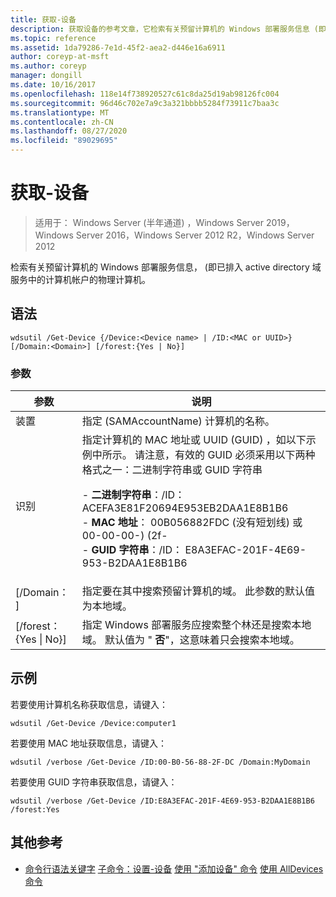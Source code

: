 ```yaml
---
title: 获取-设备
description: 获取设备的参考文章，它检索有关预留计算机的 Windows 部署服务信息 (即，已排入到 active directory 域服务中的计算机帐户的物理计算机。
ms.topic: reference
ms.assetid: 1da79286-7e1d-45f2-aea2-d446e16a6911
author: coreyp-at-msft
ms.author: coreyp
manager: dongill
ms.date: 10/16/2017
ms.openlocfilehash: 118e14f738920527c61c8da25d19ab98126fc004
ms.sourcegitcommit: 96d46c702e7a9c3a321bbbb5284f73911c7baa3c
ms.translationtype: MT
ms.contentlocale: zh-CN
ms.lasthandoff: 08/27/2020
ms.locfileid: "89029695"
---
```

# <a name="get-device"></a>获取-设备

> 适用于： Windows Server (半年通道) ，Windows Server 2019，Windows Server 2016，Windows Server 2012 R2，Windows Server 2012

检索有关预留计算机的 Windows 部署服务信息， (即已排入 active directory 域服务中的计算机帐户的物理计算机。

## <a name="syntax"></a>语法
```
wdsutil /Get-Device {/Device:<Device name> | /ID:<MAC or UUID>} [/Domain:<Domain>] [/forest:{Yes | No}]
```
### <a name="parameters"></a>参数
|参数|说明|
|-------|--------|
|装置<Device name>|指定 (SAMAccountName) 计算机的名称。|
|识别<MAC or UUID>|指定计算机的 MAC 地址或 UUID (GUID) ，如以下示例中所示。 请注意，有效的 GUID 必须采用以下两种格式之一：二进制字符串或 GUID 字符串<p>-   **二进制字符串**：/ID： ACEFA3E81F20694E953EB2DAA1E8B1B6<br />-   **MAC 地址**： 00B056882FDC (没有短划线) 或 00-00-00-)  (2f-<br />-   **GUID 字符串**：/ID： E8A3EFAC-201F-4E69-953-B2DAA1E8B1B6|
|[/Domain： <Domain> ]|指定要在其中搜索预留计算机的域。 此参数的默认值为本地域。|
|[/forest： {Yes &#124; No}]|指定 Windows 部署服务应搜索整个林还是搜索本地域。 默认值为 " **否**"，这意味着只会搜索本地域。|
## <a name="examples"></a>示例
若要使用计算机名称获取信息，请键入：
```
wdsutil /Get-Device /Device:computer1
```
若要使用 MAC 地址获取信息，请键入：
```
wdsutil /verbose /Get-Device /ID:00-B0-56-88-2F-DC /Domain:MyDomain
```
若要使用 GUID 字符串获取信息，请键入：
```
wdsutil /verbose /Get-Device /ID:E8A3EFAC-201F-4E69-953-B2DAA1E8B1B6 /forest:Yes
```
## <a name="additional-references"></a>其他参考
- [命令行语法关键字](command-line-syntax-key.md) 
[子命令：设置-设备](subcommand-set-device.md) 
[使用 "添加设备" 命令](using-the-add-device-command.md) 
[使用 AllDevices 命令](using-the-get-alldevices-command.md)
